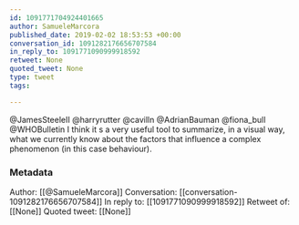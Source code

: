 ```yaml
---
id: 1091771704924401665
author: SamueleMarcora
published_date: 2019-02-02 18:53:53 +00:00
conversation_id: 1091282176656707584
in_reply_to: 1091771090999918592
retweet: None
quoted_tweet: None
type: tweet
tags:

---
```


@JamesSteeleII @harryrutter @cavilln @AdrianBauman @fiona_bull @WHOBulletin I think it s a very useful tool to summarize, in a visual way, what we currently know about the factors that influence a complex phenomenon (in this case behaviour).

### Metadata

Author: [[@SamueleMarcora]]
Conversation: [[conversation-1091282176656707584]]
In reply to: [[1091771090999918592]]
Retweet of: [[None]]
Quoted tweet: [[None]]
